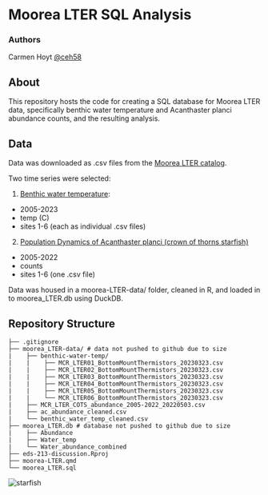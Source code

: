 # Moorea LTER SQL Analysis

### Authors

Carmen Hoyt [@ceh58](https://github.com/ceh58)

## About 

This repository hosts the code for creating a SQL database for Moorea LTER data, specifically benthic water temperature and Acanthaster planci abundance counts, and the resulting analysis.

## Data

Data was downloaded as .csv files from the [Moorea LTER catalog](https://mcr.lternet.edu/data).

Two time series were selected:

1. [Benthic water temperature](https://portal.edirepository.org/nis/metadataviewer?packageid=knb-lter-mcr.1035.16):
  - 2005-2023
  - temp (C)
  - sites 1-6 (each as individual .csv files)

2. [Population Dynamics of Acanthaster planci (crown of thorns starfish)](https://portal.edirepository.org/nis/metadataviewer?packageid=knb-lter-mcr.1039.11)
  - 2005-2022
  - counts
  - sites 1-6 (one .csv file)

Data was housed in a moorea-LTER-data/ folder, cleaned in R, and loaded in to moorea_LTER.db using DuckDB. 

## Repository Structure

```
├── .gitignore
├── moorea_LTER-data/ # data not pushed to github due to size
|    ├── benthic-water-temp/
|    |    ├── MCR_LTER01_BottomMountThermistors_20230323.csv
|    |    ├── MCR_LTER02_BottomMountThermistors_20230323.csv
|    |    ├── MCR_LTER03_BottomMountThermistors_20230323.csv
|    |    ├── MCR_LTER04_BottomMountThermistors_20230323.csv
|    |    ├── MCR_LTER05_BottomMountThermistors_20230323.csv
|    |    └── MCR_LTER06_BottomMountThermistors_20230323.csv
|    ├── MCR_LTER_COTS_abundance_2005-2022_20220503.csv
|    ├── ac_abundance_cleaned.csv
|    └── benthic_water_temp_cleaned.csv
├── moorea_LTER.db # database not pushed to github due to size
|    ├── Abundance
|    ├── Water_temp
|    └── Water_abundance_combined
├── eds-213-discussion.Rproj
├── moorea-LTER.qmd
└── moorea_LTER.sql
```

![starfish](https://www.google.com/url?sa=i&url=https%3A%2F%2Fwww.nationalgeographic.com%2Fenvironment%2Farticle%2Fcrown-of-thorns-sea-stars-coral-reefs&psig=AOvVaw1vx7EX_db1Rg_OArnJ_kMv&ust=1746221632733000&source=images&cd=vfe&opi=89978449&ved=0CBQQjRxqFwoTCIjundOcg40DFQAAAAAdAAAAABAE)
